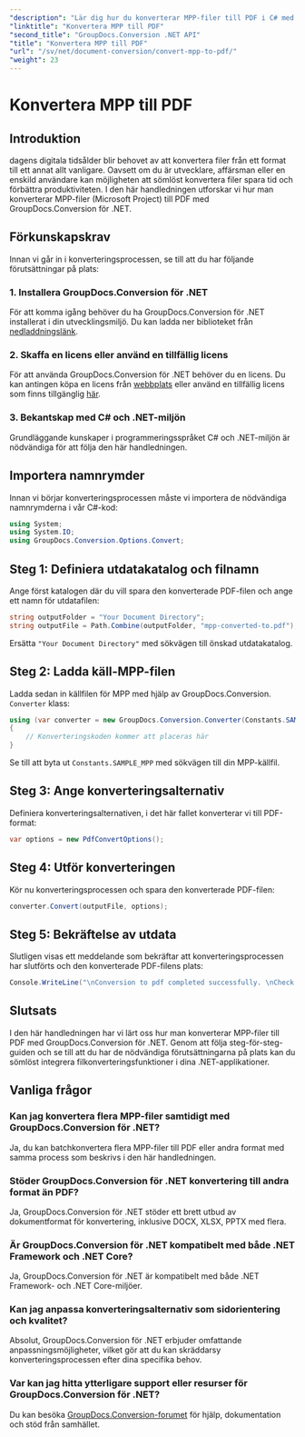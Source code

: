 ```yaml
---
"description": "Lär dig hur du konverterar MPP-filer till PDF i C# med GroupDocs.Conversion för .NET. Följ den här steg-för-steg-handledningen för integration i dina .NET-applikationer."
"linktitle": "Konvertera MPP till PDF"
"second_title": "GroupDocs.Conversion .NET API"
"title": "Konvertera MPP till PDF"
"url": "/sv/net/document-conversion/convert-mpp-to-pdf/"
"weight": 23
---
```


# Konvertera MPP till PDF

## Introduktion
dagens digitala tidsålder blir behovet av att konvertera filer från ett format till ett annat allt vanligare. Oavsett om du är utvecklare, affärsman eller en enskild användare kan möjligheten att sömlöst konvertera filer spara tid och förbättra produktiviteten. I den här handledningen utforskar vi hur man konverterar MPP-filer (Microsoft Project) till PDF med GroupDocs.Conversion för .NET.
## Förkunskapskrav
Innan vi går in i konverteringsprocessen, se till att du har följande förutsättningar på plats:
### 1. Installera GroupDocs.Conversion för .NET
För att komma igång behöver du ha GroupDocs.Conversion för .NET installerat i din utvecklingsmiljö. Du kan ladda ner biblioteket från [nedladdningslänk](https://releases.groupdocs.com/conversion/net/).
### 2. Skaffa en licens eller använd en tillfällig licens
För att använda GroupDocs.Conversion för .NET behöver du en licens. Du kan antingen köpa en licens från [webbplats](https://purchase.groupdocs.com/buy) eller använd en tillfällig licens som finns tillgänglig [här](https://purchase.groupdocs.com/temporary-license/).
### 3. Bekantskap med C# och .NET-miljön
Grundläggande kunskaper i programmeringsspråket C# och .NET-miljön är nödvändiga för att följa den här handledningen.

## Importera namnrymder
Innan vi börjar konverteringsprocessen måste vi importera de nödvändiga namnrymderna i vår C#-kod:
```csharp
using System;
using System.IO;
using GroupDocs.Conversion.Options.Convert;
```
## Steg 1: Definiera utdatakatalog och filnamn
Ange först katalogen där du vill spara den konverterade PDF-filen och ange ett namn för utdatafilen:
```csharp
string outputFolder = "Your Document Directory";
string outputFile = Path.Combine(outputFolder, "mpp-converted-to.pdf");
```
Ersätta `"Your Document Directory"` med sökvägen till önskad utdatakatalog.
## Steg 2: Ladda käll-MPP-filen
Ladda sedan in källfilen för MPP med hjälp av GroupDocs.Conversion. `Converter` klass:
```csharp
using (var converter = new GroupDocs.Conversion.Converter(Constants.SAMPLE_MPP))
{
    // Konverteringskoden kommer att placeras här
}
```
Se till att byta ut `Constants.SAMPLE_MPP` med sökvägen till din MPP-källfil.
## Steg 3: Ange konverteringsalternativ
Definiera konverteringsalternativen, i det här fallet konverterar vi till PDF-format:
```csharp
var options = new PdfConvertOptions();
```
## Steg 4: Utför konverteringen
Kör nu konverteringsprocessen och spara den konverterade PDF-filen:
```csharp
converter.Convert(outputFile, options);
```
## Steg 5: Bekräftelse av utdata
Slutligen visas ett meddelande som bekräftar att konverteringsprocessen har slutförts och den konverterade PDF-filens plats:
```csharp
Console.WriteLine("\nConversion to pdf completed successfully. \nCheck output in {0}", outputFolder);
```

## Slutsats
I den här handledningen har vi lärt oss hur man konverterar MPP-filer till PDF med GroupDocs.Conversion för .NET. Genom att följa steg-för-steg-guiden och se till att du har de nödvändiga förutsättningarna på plats kan du sömlöst integrera filkonverteringsfunktioner i dina .NET-applikationer.
## Vanliga frågor
### Kan jag konvertera flera MPP-filer samtidigt med GroupDocs.Conversion för .NET?
Ja, du kan batchkonvertera flera MPP-filer till PDF eller andra format med samma process som beskrivs i den här handledningen.
### Stöder GroupDocs.Conversion för .NET konvertering till andra format än PDF?
Ja, GroupDocs.Conversion för .NET stöder ett brett utbud av dokumentformat för konvertering, inklusive DOCX, XLSX, PPTX med flera.
### Är GroupDocs.Conversion för .NET kompatibelt med både .NET Framework och .NET Core?
Ja, GroupDocs.Conversion för .NET är kompatibelt med både .NET Framework- och .NET Core-miljöer.
### Kan jag anpassa konverteringsalternativ som sidorientering och kvalitet?
Absolut, GroupDocs.Conversion för .NET erbjuder omfattande anpassningsmöjligheter, vilket gör att du kan skräddarsy konverteringsprocessen efter dina specifika behov.
### Var kan jag hitta ytterligare support eller resurser för GroupDocs.Conversion för .NET?
Du kan besöka [GroupDocs.Conversion-forumet](https://forum.groupdocs.com/c/conversion/11) för hjälp, dokumentation och stöd från samhället.